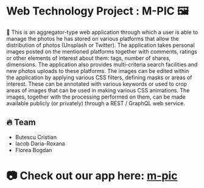 # Web Technology Project : M-PIC 🖼️
📝 This is an aggregator-type web application through which a user
    is able to manage the photos he has stored on various platforms that
    allow the distribution of photos (Unsplash or Twitter).
    The application takes personal images posted on the mentioned platforms together with comments, 
    ratings or other elements of interest about them: tags, number of shares, dimensions.
    The application also provides multi-criteria search facilities and new photos uploads to 
    these platforms. The images can be edited within the application by applying various CSS filters, 
    defining masks or areas of interest. These can be annotated with various keywords or used to crop 
    areas of images that can be used in making various CSS animations.
    The images, together with the processing performed on them, can be made available publicly 
    (or privately) through a REST / GraphQL web service.

## 🔥 Team
- Butescu Cristian
- Iacob Daria-Roxana
- Florea Bogdan

# 📷 Check out our app here: [m-pic]( https://m-pic.herokuapp.com/ )
